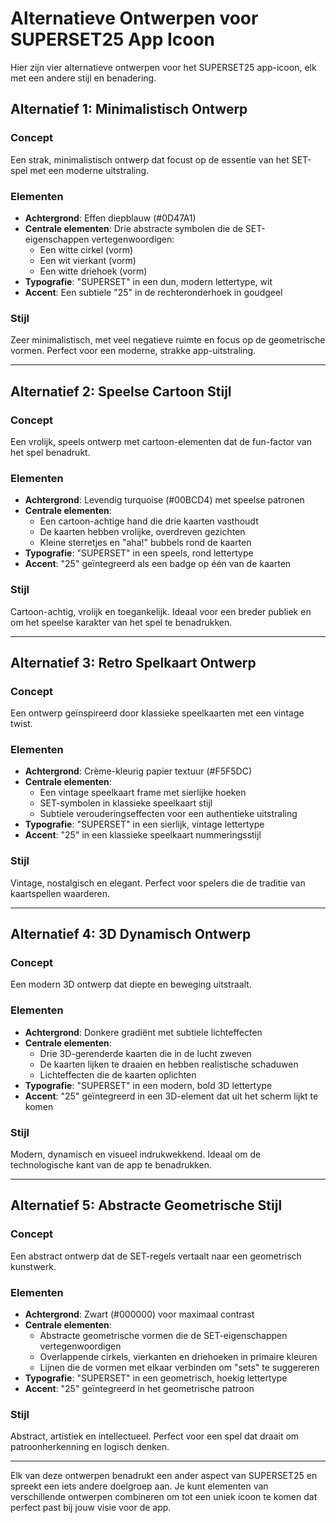 # Alternatieve Ontwerpen voor SUPERSET25 App Icoon

Hier zijn vier alternatieve ontwerpen voor het SUPERSET25 app-icoon, elk met een andere stijl en benadering.

## Alternatief 1: Minimalistisch Ontwerp

### Concept
Een strak, minimalistisch ontwerp dat focust op de essentie van het SET-spel met een moderne uitstraling.

### Elementen
- **Achtergrond**: Effen diepblauw (#0D47A1)
- **Centrale elementen**: Drie abstracte symbolen die de SET-eigenschappen vertegenwoordigen:
  - Een witte cirkel (vorm)
  - Een wit vierkant (vorm)
  - Een witte driehoek (vorm)
- **Typografie**: "SUPERSET" in een dun, modern lettertype, wit
- **Accent**: Een subtiele "25" in de rechteronderhoek in goudgeel

### Stijl
Zeer minimalistisch, met veel negatieve ruimte en focus op de geometrische vormen. Perfect voor een moderne, strakke app-uitstraling.

---

## Alternatief 2: Speelse Cartoon Stijl

### Concept
Een vrolijk, speels ontwerp met cartoon-elementen dat de fun-factor van het spel benadrukt.

### Elementen
- **Achtergrond**: Levendig turquoise (#00BCD4) met speelse patronen
- **Centrale elementen**: 
  - Een cartoon-achtige hand die drie kaarten vasthoudt
  - De kaarten hebben vrolijke, overdreven gezichten
  - Kleine sterretjes en "aha!" bubbels rond de kaarten
- **Typografie**: "SUPERSET" in een speels, rond lettertype
- **Accent**: "25" geïntegreerd als een badge op één van de kaarten

### Stijl
Cartoon-achtig, vrolijk en toegankelijk. Ideaal voor een breder publiek en om het speelse karakter van het spel te benadrukken.

---

## Alternatief 3: Retro Spelkaart Ontwerp

### Concept
Een ontwerp geïnspireerd door klassieke speelkaarten met een vintage twist.

### Elementen
- **Achtergrond**: Crème-kleurig papier textuur (#F5F5DC)
- **Centrale elementen**:
  - Een vintage speelkaart frame met sierlijke hoeken
  - SET-symbolen in klassieke speelkaart stijl
  - Subtiele verouderingseffecten voor een authentieke uitstraling
- **Typografie**: "SUPERSET" in een sierlijk, vintage lettertype
- **Accent**: "25" in een klassieke speelkaart nummeringsstijl

### Stijl
Vintage, nostalgisch en elegant. Perfect voor spelers die de traditie van kaartspellen waarderen.

---

## Alternatief 4: 3D Dynamisch Ontwerp

### Concept
Een modern 3D ontwerp dat diepte en beweging uitstraalt.

### Elementen
- **Achtergrond**: Donkere gradiënt met subtiele lichteffecten
- **Centrale elementen**:
  - Drie 3D-gerenderde kaarten die in de lucht zweven
  - De kaarten lijken te draaien en hebben realistische schaduwen
  - Lichteffecten die de kaarten oplichten
- **Typografie**: "SUPERSET" in een modern, bold 3D lettertype
- **Accent**: "25" geïntegreerd in een 3D-element dat uit het scherm lijkt te komen

### Stijl
Modern, dynamisch en visueel indrukwekkend. Ideaal om de technologische kant van de app te benadrukken.

---

## Alternatief 5: Abstracte Geometrische Stijl

### Concept
Een abstract ontwerp dat de SET-regels vertaalt naar een geometrisch kunstwerk.

### Elementen
- **Achtergrond**: Zwart (#000000) voor maximaal contrast
- **Centrale elementen**:
  - Abstracte geometrische vormen die de SET-eigenschappen vertegenwoordigen
  - Overlappende cirkels, vierkanten en driehoeken in primaire kleuren
  - Lijnen die de vormen met elkaar verbinden om "sets" te suggereren
- **Typografie**: "SUPERSET" in een geometrisch, hoekig lettertype
- **Accent**: "25" geïntegreerd in het geometrische patroon

### Stijl
Abstract, artistiek en intellectueel. Perfect voor een spel dat draait om patroonherkenning en logisch denken.

---

Elk van deze ontwerpen benadrukt een ander aspect van SUPERSET25 en spreekt een iets andere doelgroep aan. Je kunt elementen van verschillende ontwerpen combineren om tot een uniek icoon te komen dat perfect past bij jouw visie voor de app. 